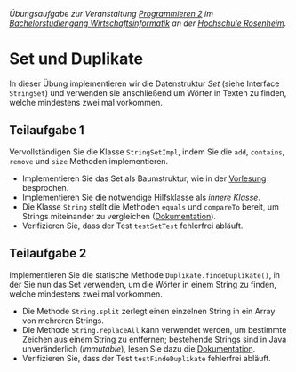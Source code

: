 _Übungsaufgabe zur Veranstaltung [Programmieren 2](https://hsro-wif-prg2.github.io) im [Bachelorstudiengang Wirtschaftsinformatik](https://www.fh-rosenheim.de/technik/informatik-mathematik/wirtschaftsinformatik-bachelor/) an der [Hochschule Rosenheim](http://www.fh-rosenheim.de)._


# Set und Duplikate

In dieser Übung implementieren wir die Datenstruktur _Set_ (siehe Interface `StringSet`) und verwenden sie anschließend um Wörter in Texten zu finden, welche mindestens zwei mal vorkommen.


## Teilaufgabe 1

Vervollständigen Sie die Klasse `StringSetImpl`, indem Sie die `add`, `contains`, `remove` und `size` Methoden implementieren.

- Implementieren Sie das Set als Baumstruktur, wie in der [Vorlesung](https://hsro-wif-prg2.github.io/03-tree-set/) besprochen.
- Implementieren Sie die notwendige Hilfsklasse als _innere Klasse_.
- Die Klasse `String` stellt die Methoden `equals` und `compareTo` bereit, um Strings miteinander zu vergleichen ([Dokumentation](https://docs.oracle.com/javase/9/docs/api/java/lang/String.html)).
- Verifizieren Sie, dass der Test `testSetTest` fehlerfrei abläuft.


## Teilaufgabe 2

Implementieren Sie die statische Methode `Duplikate.findeDuplikate()`, in der Sie nun das Set verwenden, um die Wörter in einem String zu finden, welche mindestens zwei mal vorkommen.

- Die Methode `String.split` zerlegt einen einzelnen String in ein Array von mehreren Strings.
- Die Methode `String.replaceAll` kann verwendet werden, um bestimmte Zeichen aus einem String zu entfernen; bestehende Strings sind in Java unveränderlich (_immutable_), lesen Sie dazu die [Dokumentation](https://docs.oracle.com/javase/9/docs/api/java/lang/String.html#replaceAll-java.lang.String-java.lang.String-).
- Verifizieren Sie, dass der Test `testFindeDuplikate` fehlerfrei abläuft.
